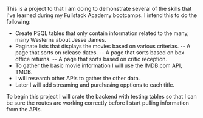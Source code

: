 This is a project to that I am doing to demonstrate several of the skills that I've learned during my Fullstack Academy bootcamps. I intend this to do the following:

- Create PSQL tables that only contain information related to the many, many Westerns about Jesse James.
- Paginate lists that displays the movies based on various criterias.
  -- A page that sorts on release dates.
  -- A page that sorts based on box office returns.
  -- A page that sorts based on critic reception.
- To gather the basic movie information I will use the IMDB.com API, TMDB.
- I will research other APIs to gather the other data.
- Later I will add streaming and purchasing opptions to each title.

To begin this project I will crate the backend with testing tables so that I can be sure the routes are working correctly before I start pulling information from the APIs.
